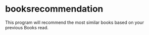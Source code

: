 # booksrecommendation
This program will recommend the most similar books based on your previous Books read.
